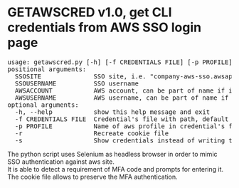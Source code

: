 # GETAWSCRED v1.0, get CLI credentials from AWS SSO login page

<div class="highlight highlight-source-shell"><pre>
usage: getawscred.py [-h] [-f CREDENTIALS FILE] [-p PROFILE] [-r] [-s] SSOSITE SSOUSERNAME AWSACCOUNT AWSUSERNAME
positional arguments:
  SSOSITE              SSO site, i.e. "company-aws-sso.awsapps.com"
  SSOUSERNAME          SSO username
  AWSACCOUNT           AWS account, can be part of name if it is unique, i.e. "Company Infra"
  AWSUSERNAME          AWS username, can be part of name if it is unique, i.e. "power"
optional arguments:
  -h, --help           show this help message and exit
  -f CREDENTIALS FILE  Credential's file with path, default is ~/.aws/credentials
  -p PROFILE           Name of aws profile in credential's file, default is the awsaccount name
  -r                   Recreate cookie file
  -s                   Show credentials instead of writing to file
</pre></div>

The python script uses Selenium as headless browser in order to mimic SSO authentication against aws site.<br>
It is able to detect a requirement of MFA code and prompts for entering it. The cookie file allows to preserve the MFA authentication.<br>
